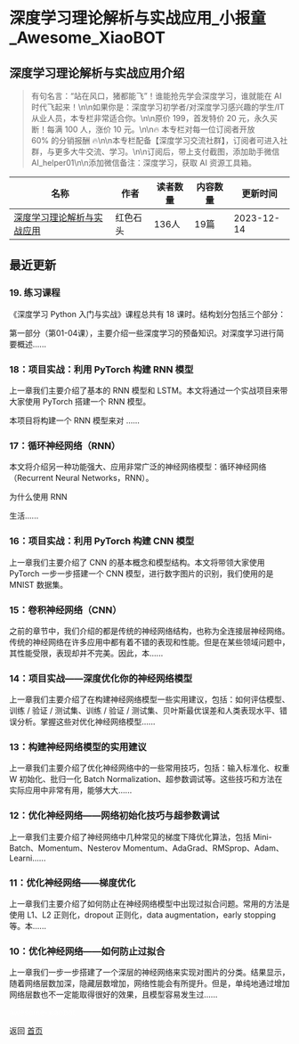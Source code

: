 # 深度学习理论解析与实战应用_小报童_Awesome_XiaoBOT

## 深度学习理论解析与实战应用介绍
> 有句名言：“站在风口，猪都能飞”！谁能抢先学会深度学习，谁就能在 AI 时代飞起来！\n\n如果你是：深度学习初学者/对深度学习感兴趣的学生/IT  
从业人员，本专栏非常适合你。\n\n原价 199，首发特价 20 元，永久买断！每满 100 人，涨价 10 元。\n\n🔥 本专栏对每一位订阅者开放  
60% 的分销报酬 🔥\n\n本专栏配备【深度学习交流社群】，订阅者可进入社群，与更多大牛交流、学习。\n\n订阅后，带上支付截图，添加助手微信  
AI_helper01\n\n添加微信备注：深度学习，获取 AI 资源工具箱。  
  


|名称|作者|读者数量|内容数量|更新时间|
|---|---|---|---|---|
|[深度学习理论解析与实战应用](https://xiaobot.net/p/deeplearning01?refer=0b133df9-27dc-423b-8101-639049001c13)|红色石头|136人|19篇|2023-12-14|

## 最近更新
### 19\. 练习课程

《深度学习 Python 入门与实战》课程总共有 18 课时。结构划分包括三个部分：

第一部分（第01-04课），主要介绍一些深度学习的预备知识。对深度学习进行简要概述......

### 18：项目实战：利用 PyTorch 构建 RNN 模型

上一章我们主要介绍了基本的 RNN 模型和 LSTM。本文将通过一个实战项目来带大家使用 PyTorch 搭建一个 RNN 模型。

本项目将构建一个 RNN 模型来对 ......

### 17：循环神经网络（RNN）

本文将介绍另一种功能强大、应用非常广泛的神经网络模型：循环神经网络（Recurrent Neural Networks，RNN）。

为什么使用 RNN

生活......

### 16：项目实战：利用 PyTorch 构建 CNN 模型

上一章我们主要介绍了 CNN 的基本概念和模型结构。本文将带领大家使用 PyTorch 一步一步搭建一个 CNN 模型，进行数字图片的识别，我们使用的是
MNIST 数据集。

### 15：卷积神经网络（CNN）

之前的章节中，我们介绍的都是传统的神经网络结构，也称为全连接层神经网络。传统的神经网络在许多应用中都有着不错的表现和性能。但是在某些领域问题中，其性能受限，表现却并不完美。因此，本......

### 14：项目实战——深度优化你的神经网络模型

上一章我们主要介绍了在构建神经网络模型一些实用建议，包括：如何评估模型、训练 / 验证 / 测试集、训练 / 验证 /
测试集、贝叶斯最优误差和人类表现水平、错误分析。掌握这些对优化神经网络模型......

### 13：构建神经网络模型的实用建议

上一章我们主要介绍了优化神经网络中的一些常用技巧，包括：输入标准化、权重 W 初始化、批归一化 Batch
Normalization、超参数调试等。这些技巧和方法在实际应用中非常有用，能够大大......

### 12：优化神经网络——网络初始化技巧与超参数调试

上一章我们主要介绍了神经网络中几种常见的梯度下降优化算法，包括 Mini-Batch、Momentum、Nesterov
Momentum、AdaGrad、RMSprop、Adam、Learni......

### 11：优化神经网络——梯度优化

上一章我们主要介绍了如何防止在神经网络模型中出现过拟合问题。常用的方法是使用 L1、L2 正则化，dropout 正则化，data
augmentation，early stopping 等。本......

### 10：优化神经网络——如何防止过拟合

上一章我们一步一步搭建了一个深层的神经网络来实现对图片的分类。结果显示，随着网络层数加深，隐藏层数增加，网络性能会有所提升。但是，单纯地通过增加网络层数也不一定能取得很好的效果，且模型容易发生过......


<a href="https://github.com/Reno9527/awesome-xiaobot" style="color: white; text-decoration: none;">awesome-xiaobot</a>

返回 [首页](../README.md)

